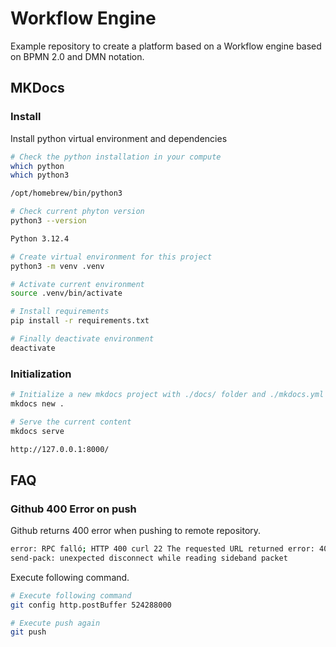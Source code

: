 # Workflow Engine

Example repository to create a platform based on a Workflow engine based on BPMN 2.0 and DMN notation.

## MKDocs

### Install

Install python virtual environment and dependencies

```bash
# Check the python installation in your compute
which python
which python3

/opt/homebrew/bin/python3

# Check current phyton version
python3 --version

Python 3.12.4

# Create virtual environment for this project
python3 -m venv .venv

# Activate current environment
source .venv/bin/activate

# Install requirements
pip install -r requirements.txt

# Finally deactivate environment
deactivate
```

### Initialization

```bash
# Initialize a new mkdocs project with ./docs/ folder and ./mkdocs.yml files.
mkdocs new .

# Serve the current content
mkdocs serve

http://127.0.0.1:8000/
```

## FAQ

### Github 400 Error on push

Github returns 400 error when pushing to remote repository.

```bash
error: RPC falló; HTTP 400 curl 22 The requested URL returned error: 400
send-pack: unexpected disconnect while reading sideband packet
```

Execute following command.

```bash
# Execute following command
git config http.postBuffer 524288000

# Execute push again
git push
```
